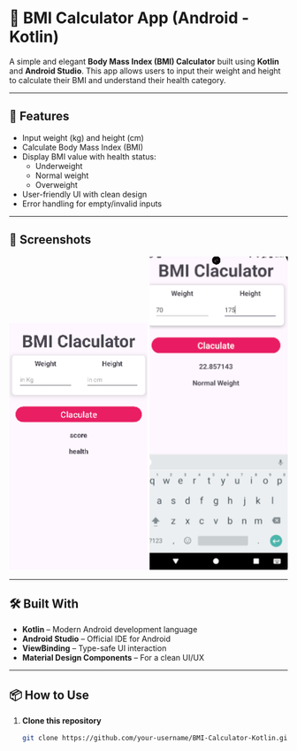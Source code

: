 # 🧮 BMI Calculator App (Android - Kotlin)

A simple and elegant **Body Mass Index (BMI) Calculator** built using **Kotlin** and **Android Studio**. This app allows users to input their weight and height to calculate their BMI and understand their health category.

---

## 🚀 Features

- Input weight (kg) and height (cm)
- Calculate Body Mass Index (BMI)
- Display BMI value with health status:
  - Underweight
  - Normal weight
  - Overweight
- User-friendly UI with clean design
- Error handling for empty/invalid inputs

---

## 📱 Screenshots

<img src="mainScreen" width="250"/>    <img src="resultScreenPhoto.png" width="250"/>

---

## 🛠️ Built With

- **Kotlin** – Modern Android development language
- **Android Studio** – Official IDE for Android
- **ViewBinding** – Type-safe UI interaction
- **Material Design Components** – For a clean UI/UX

---

## 📦 How to Use

1. **Clone this repository**
   ```bash
   git clone https://github.com/your-username/BMI-Calculator-Kotlin.git
